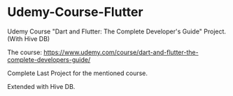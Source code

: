 # Udemy-Course-Flutter
Udemy Course "Dart and Flutter: The Complete Developer's Guide" Project. (With Hive DB)

The course:
https://www.udemy.com/course/dart-and-flutter-the-complete-developers-guide/

Complete Last Project for the mentioned course.

Extended with Hive DB.
